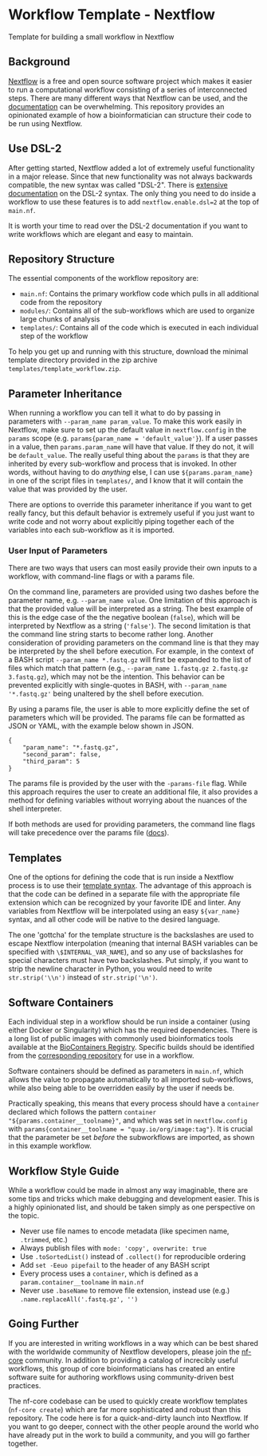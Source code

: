 # Workflow Template - Nextflow
Template for building a small workflow in Nextflow

## Background

[Nextflow](https://www.nextflow.io/) is a free and open source software
project which makes it easier to run a computational workflow consisting
of a series of interconnected steps. There are many different ways that
Nextflow can be used, and the [documentation](https://www.nextflow.io/docs/latest/index.html)
can be overwhelming. This repository provides an opinionated example of
how a bioinformatician can structure their code to be run using Nextflow.

## Use DSL-2

After getting started, Nextflow added a lot of extremely useful functionality in
a major release. Since that new functionality was not always backwards compatible,
the new syntax was called "DSL-2". There is [extensive documentation](https://www.nextflow.io/docs/latest/dsl2.html)
on the DSL-2 syntax. The only thing you need to do inside a workflow to use
these features is to add `nextflow.enable.dsl=2` at the top of `main.nf`.

It is worth your time to read over the DSL-2 documentation if you want to
write workflows which are elegant and easy to maintain.

## Repository Structure

The essential components of the workflow repository are:
- `main.nf`: Contains the primary workflow code which pulls in all additional code from the repository
- `modules/`: Contains all of the sub-workflows which are used to organize large chunks of analysis
- `templates/`: Contains all of the code which is executed in each individual step of the workflow

To help you get up and running with this structure, download the minimal template
directory provided in the zip archive `templates/template_workflow.zip`.

## Parameter Inheritance

When running a workflow you can tell it what to do by passing in parameters with
`--param_name param_value`. To make this work easily in Nextflow, make sure to
set up the default value in `nextflow.config` in the `params` scope (e.g. `params{param_name = 'default_value'}`).
If a user passes in a value, then `params.param_name` will have that value. If they
do not, it will be `default_value`. The really useful thing about the `params` is that
they are inherited by every sub-workflow and process that is invoked. In other words,
without having to do _anything_ else, I can use `${params.param_name}` in one of the
script files in `templates/`, and I know that it will contain the value that was provided
by the user. 

There are options to override this parameter inheritance if you want to get really fancy,
but this default behavior is extremely useful if you just want to write code and not
worry about explicitly piping together each of the variables into each sub-workflow
as it is imported.

### User Input of Parameters

There are two ways that users can most easily provide their own inputs to a workflow,
with command-line flags or with a params file.

On the command line, parameters are provided using two dashes before the parameter
name, e.g. `--param_name value`. One limitation of this approach is that the provided
value will be interpreted as a string. The best example of this is the edge case of the
the negative boolean (`false`), which will be interpreted by Nextflow as a string (`'false'`).
The second limitation is that the command line string starts to become rather long.
Another consideration of providing parameters on the command line is that they may be
interpreted by the shell before execution. For example, in the context of a BASH script
`--param_name *.fastq.gz` will first be expanded to the list of files which match that
pattern (e.g., `--param_name 1.fastq.gz 2.fastq.gz 3.fastq.gz`), which may not be the
intention. This behavior can be prevented explicitly with single-quotes in BASH, with
`--param_name '*.fastq.gz'` being unaltered by the shell before execution.

By using a params file, the user is able to more explicitly define the set of parameters
which will be provided. The params file can be formatted as JSON or YAML, with the example
below shown in JSON.

```
{
    "param_name": "*.fastq.gz",
    "second_param": false,
    "third_param": 5
}
```

The params file is provided by the user with the `-params-file` flag.
While this approach requires the user to create an additional file, it also provides a
method for defining variables without worrying about the nuances of the shell interpreter.

If both methods are used for providing parameters, the command line flags will take
precedence over the params file ([docs](https://www.nextflow.io/docs/latest/config.html)).

## Templates

One of the options for defining the code that is run inside a Nextflow process
is to use their [template syntax](https://www.nextflow.io/docs/latest/process.html#template).
The advantage of this approach is that the code can be defined in a separate file
with the appropriate file extension which can be recognized by your favorite IDE
and linter. Any variables from Nextflow will be interpolated using an easy `${var_name}`
syntax, and all other code will be native to the desired language. 

The one 'gottcha' for the template structure is the backslashes are used to escape Nextflow interpolation (meaning that internal BASH variables can be specified with `\$INTERNAL_VAR_NAME`),
and so any use of backslashes for special characters must have two backslashes. Put simply,
if you want to strip the newline character in Python, you would need to write `str.strip('\\n')`
instead of `str.strip('\n')`.

## Software Containers

Each individual step in a workflow should be run inside a container (using
either Docker or Singularity) which has the required dependencies. There is a
long list of public images with commonly used bioinformatics tools available
at the [BioContainers Registry](https://biocontainers.pro/registry). Specific builds
should be identified from the [corresponding repository](https://quay.io/repository/biocontainers/bwa?tab=tags)
for use in a workflow.

Software containers should be defined as parameters in `main.nf`, which allows
the value to propagate automatically to all imported sub-workflows, while also
being able to be overridden easily by the user if needs be.

Practically speaking, this means that every process should have a `container`
declared which follows the pattern `container "${params.container__toolname}"`,
and which was set in `nextflow.config` with `params{container__toolname = "quay.io/org/image:tag"}`.
It is crucial that the parameter be set _before_ the subworkflows are imported, as
shown in this example workflow.

## Workflow Style Guide

While a workflow could be made in almost any way imaginable, there are some
tips and tricks which make debugging and development easier. This is a highly
opinionated list, and should be taken simply as one perspective on the topic.

- Never use file names to encode metadata (like specimen name, `.trimmed`, etc.)
- Always publish files with `mode: 'copy', overwrite: true`
- Use `.toSortedList()` instead of `.collect()` for reproducible ordering
- Add `set -Eeuo pipefail` to the header of any BASH script
- Every process uses a `container`, which is defined as a `param.container__toolname` in `main.nf`
- Never use `.baseName` to remove file extension, instead use (e.g.) `.name.replaceAll('.fastq.gz', '')`

## Going Further

If you are interested in writing workflows in a way which can be best
shared with the worldwide community of Nextflow developers, please join the 
[nf-core](https://nf-co.re/) community. In addition to providing a catalog of
increcibly useful workflows, this group of core bioinformaticians has created an entire
software suite for authoring workflows using community-driven best practices.

The nf-core codebase can be used to quickly create workflow templates (`nf-core create`)
which are far more sophisticated and robust than this repository. The code here is
for a quick-and-dirty launch into Nextflow. If you want to go deeper, connect with
the other people around the world who have already put in the work to build a
community, and you will go farther together.
